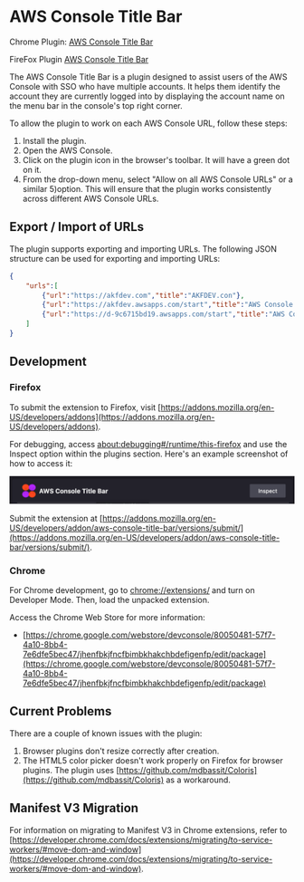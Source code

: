 # AWS Console Title Bar

Chrome Plugin: [AWS Console Title Bar](https://chrome.google.com/webstore/detail/aws-console-title-bar/jhenfbkjfncfbimbkhakchbdefigenfp?hl=en)

FireFox Plugin [AWS Console Title Bar](https://addons.mozilla.org/en-GB/firefox/addon/aws-console-title-bar/)

The AWS Console Title Bar is a plugin designed to assist users of the AWS Console with SSO who have multiple accounts. It helps them identify the account they are currently logged into by displaying the account name on the menu bar in the console's top right corner.

To allow the plugin to work on each AWS Console URL, follow these steps:

1) Install the plugin.
2) Open the AWS Console.
3) Click on the plugin icon in the browser's toolbar. It will have a green dot on it.
4) From the drop-down menu, select "Allow on all AWS Console URLs" or a similar 5)option. This will ensure that the plugin works consistently across different AWS Console URLs.

## Export / Import of URLs

The plugin supports exporting and importing URLs. The following JSON structure can be used for exporting and importing URLs:

```json
{
    "urls":[
        {"url":"https://akfdev.com","title":"AKFDEV.con"},
        {"url":"https://akfdev.awsapps.com/start","title":"AWS Console: just-ak"},
        {"url":"https://d-9c6715bd19.awsapps.com/start","title":"AWS Console : TORG"}
    ]
}
```

## Development

### Firefox

To submit the extension to Firefox, visit [https://addons.mozilla.org/en-US/developers/addons](https://addons.mozilla.org/en-US/developers/addons).

For debugging, access [about:debugging#/runtime/this-firefox](about:debugging#/runtime/this-firefox) and use the Inspect option within the plugins section. Here's an example screenshot of how to access it:

![Inspect](./docs/FirefoxDebug.png)

Submit the extension at [https://addons.mozilla.org/en-US/developers/addon/aws-console-title-bar/versions/submit/](https://addons.mozilla.org/en-US/developers/addon/aws-console-title-bar/versions/submit/).

### Chrome

For Chrome development, go to [chrome://extensions/](chrome://extensions/) and turn on Developer Mode. Then, load the unpacked extension.

Access the Chrome Web Store for more information:

- [https://chrome.google.com/webstore/devconsole/80050481-57f7-4a10-8bb4-7e6dfe5bec47/jhenfbkjfncfbimbkhakchbdefigenfp/edit/package](https://chrome.google.com/webstore/devconsole/80050481-57f7-4a10-8bb4-7e6dfe5bec47/jhenfbkjfncfbimbkhakchbdefigenfp/edit/package)

## Current Problems

There are a couple of known issues with the plugin:

1. Browser plugins don't resize correctly after creation.
2. The HTML5 color picker doesn't work properly on Firefox for browser plugins. The plugin uses [https://github.com/mdbassit/Coloris](https://github.com/mdbassit/Coloris) as a workaround.

## Manifest V3 Migration

For information on migrating to Manifest V3 in Chrome extensions, refer to [https://developer.chrome.com/docs/extensions/migrating/to-service-workers/#move-dom-and-window](https://developer.chrome.com/docs/extensions/migrating/to-service-workers/#move-dom-and-window).

